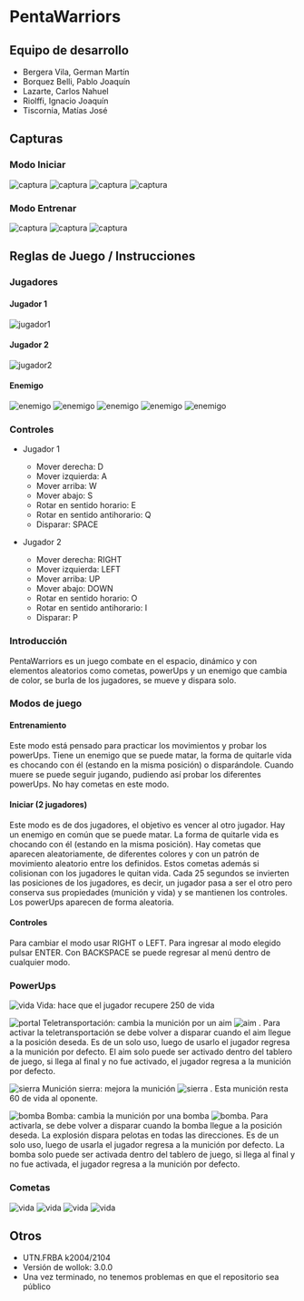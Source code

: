 # PentaWarriors

## Equipo de desarrollo

- Bergera Vila, German Martín
- Borquez Belli, Pablo Joaquín
- Lazarte, Carlos Nahuel
- Riolffi, Ignacio Joaquín
- Tiscornia, Matías José

## Capturas
### Modo Iniciar
![captura](/capturas/MenuIniciar.png) 
![captura](/capturas/Iniciar1.png) 
![captura](/capturas/Iniciar2.png) 
![captura](/capturas/Iniciar3.png) 

### Modo Entrenar 
![captura](/capturas/MenuEntrenar.png) 
![captura](/capturas/Entrenar1.png) 
![captura](/capturas/Entrenar2.png) 

## Reglas de Juego / Instrucciones
### Jugadores
#### Jugador 1
![jugador1](/assets/Jugador1_derecha.png) 
#### Jugador 2
![jugador2](/assets/Jugador2_derecha.png)  
#### Enemigo
![enemigo](/assets/enemigoAmarillo.png) ![enemigo](/assets/enemigoBlanco.png) ![enemigo](/assets/enemigoCeleste.png) ![enemigo](/assets/enemigoVerde.png) ![enemigo](/assets/enemigoVioleta.png)  

### Controles
- Jugador 1
  - Mover derecha: D
  - Mover izquierda: A
  - Mover arriba: W
  - Mover abajo: S
  - Rotar en sentido horario: E
  - Rotar en sentido antihorario: Q
  - Disparar: SPACE
  
- Jugador 2 
  - Mover derecha: RIGHT
  - Mover izquierda: LEFT
  - Mover arriba: UP
  - Mover abajo: DOWN
  - Rotar en sentido horario: O
  - Rotar en sentido antihorario: I
  - Disparar: P
### Introducción
PentaWarriors es un juego combate en el espacio, dinámico y con elementos aleatorios como cometas, powerUps y un enemigo que cambia de color, se burla de los jugadores, se mueve y dispara solo. 

### Modos de juego
#### Entrenamiento
Este modo está pensado para practicar los movimientos y probar los powerUps. Tiene un enemigo que se puede matar, la forma de quitarle vida es chocando con él (estando en la misma posición) o disparándole. Cuando muere se puede seguir jugando, pudiendo así probar los diferentes powerUps. No hay cometas en este modo. 
#### Iniciar (2 jugadores)
Este modo es de dos jugadores, el objetivo es vencer al otro jugador. Hay un enemigo en común que se puede matar. La forma de quitarle vida es chocando con él (estando en la misma posición). Hay cometas que aparecen aleatoriamente, de diferentes colores y con un patrón de movimiento aleatorio entre los definidos. Estos cometas además si colisionan con los jugadores le quitan vida. Cada 25 segundos se invierten las posiciones de los jugadores, es decir, un jugador pasa a ser el otro pero conserva sus propiedades (munición y vida) y se mantienen los controles. Los powerUps aparecen de forma aleatoria.
#### Controles
Para cambiar el modo usar RIGHT o LEFT. Para ingresar al modo elegido pulsar ENTER. Con BACKSPACE se puede regresar al menú dentro de cualquier modo.

### PowerUps
![vida](/assets/vida.png) Vida: hace que el jugador recupere 250 de vida

![portal](/assets/portal.png) Teletransportación: cambia la munición por un aim ![aim](/assets/aimVerde.png) . Para activar la teletransportación se debe volver a disparar cuando el aim llegue a la posición deseda. Es de un solo uso, luego de usarlo el jugador regresa a la munición por defecto. El aim solo puede ser activado dentro del tablero de juego, si llega al final y no fue activado, el jugador regresa a la munición por defecto.

![sierra](/assets/sierra.png) Munición sierra: mejora la munición ![sierra](/assets/sierraAmarillo.png) . Esta munición resta 60 de vida al oponente.

![bomba](/assets/bomba.png)  Bomba: cambia la munición por una bomba ![bomba](/assets/bombaMunicionVerde.png). Para activarla, se debe volver a disparar cuando la bomba llegue a la posición deseda. La explosión dispara pelotas en todas las direcciones. Es de un solo uso, luego de usarla el jugador regresa a la munición por defecto. La bomba solo puede ser activada dentro del tablero de juego, si llega al final y no fue activada, el jugador regresa a la munición por defecto.

### Cometas
![vida](/assets/cometaAmarillo.png) 
![vida](/assets/cometaCeleste.png) 
![vida](/assets/cometaVerde.png) 
![vida](/assets/cometaVioleta.png) 


## Otros

- UTN.FRBA k2004/2104
- Versión de wollok: 3.0.0
- Una vez terminado, no tenemos problemas en que el repositorio sea público
